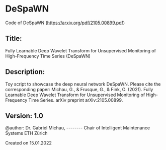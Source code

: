 # DeSpaWN
Code of DeSpaWN (https://arxiv.org/pdf/2105.00899.pdf)

Title:
------
Fully Learnable Deep Wavelet Transform for Unsupervised Monitoring of High-Frequency Time Series
(DeSpaWN)

Description: 
--------------
Toy script to showcase the deep neural network DeSpaWN.
Please cite the corresponding paper:
Michau, G., & Frusque, G., & Fink, O. (2021). Fully Learnable Deep Wavelet Transform for Unsupervised Monitoring of High-Frequency Time Series. arXiv preprint arXiv:2105.00899.

Version: 1.0
--------

@author:  Dr. Gabriel Michau,
--------  Chair of Intelligent Maintenance Systems
          ETH Zürich

Created on 15.01.2022

